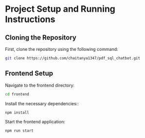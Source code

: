 # Project Setup and Running Instructions

## Cloning the Repository

First, clone the repository using the following command:

```bash
git clone https://github.com/chaitanya1347/pdf_sql_chatbot.git
```

## Frontend Setup

Navigate to the frontend directory:
```bash
cd frontend
```

Install the necessary dependencies::
```bash
npm install
```

Start the frontend application:
```bash
npm run start
```
